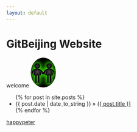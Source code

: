 ```yaml
---
layout: default
---
```

  <h1>GitBeijing Website</h1>
welcome
<img class='inset right' src='images/gitbeijing.png' title='GitBeijing' alt='GitBeijing Logo' width='66px' />
  <ul class="posts">
    {% for post in site.posts %}
      <li><span>{{ post.date | date_to_string }}</span> &raquo; <a href="/GitBeijing{{ post.url }}">{{ post.title }}</a></li>
    {% endfor %}
  </ul>

<a href="http://happypeter.github.com">happypeter</a>
